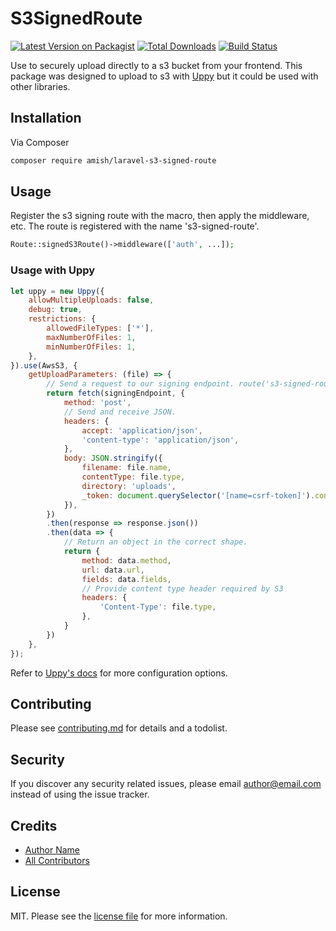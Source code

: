 # S3SignedRoute

[![Latest Version on Packagist][ico-version]][link-packagist]
[![Total Downloads][ico-downloads]][link-downloads]
[![Build Status][ico-travis]][link-travis]

[//]: # ([![StyleCI][ico-styleci]][link-styleci])

Use to securely upload directly to a s3 bucket from your frontend. This package was designed to upload to s3 with [Uppy](https://uppy.io/docs/aws-s3/#Generating-a-presigned-upload-URL-server-side) but it could be used with other libraries.



## Installation

Via Composer

``` bash
composer require amish/laravel-s3-signed-route
```

## Usage

Register the s3 signing route with the macro, then apply the middleware, etc.
The route is registered with the name 's3-signed-route'.
```php
Route::signedS3Route()->middleware(['auth', ...]);
```
### Usage with Uppy
```javascript
let uppy = new Uppy({
    allowMultipleUploads: false,
    debug: true,
    restrictions: {
        allowedFileTypes: ['*'],
        maxNumberOfFiles: 1,
        minNumberOfFiles: 1,
    },
}).use(AwsS3, {
    getUploadParameters: (file) => {
        // Send a request to our signing endpoint. route('s3-signed-route')
        return fetch(signingEndpoint, {
            method: 'post',
            // Send and receive JSON.
            headers: {
                accept: 'application/json',
                'content-type': 'application/json',
            },
            body: JSON.stringify({
                filename: file.name,
                contentType: file.type,
                directory: 'uploads',
                _token: document.querySelector('[name=csrf-token]').content,
            }),
        })
        .then(response => response.json())
        .then(data => {
            // Return an object in the correct shape.
            return {
                method: data.method,
                url: data.url,
                fields: data.fields,
                // Provide content type header required by S3
                headers: {
                    'Content-Type': file.type,
                },
            }
        })
    },
});
```
Refer to [Uppy's docs](https://uppy.io/docs/) for more configuration options.


## Contributing

Please see [contributing.md](contributing.md) for details and a todolist.

## Security

If you discover any security related issues, please email author@email.com instead of using the issue tracker.

## Credits

- [Author Name][link-author]
- [All Contributors][link-contributors]

## License

MIT. Please see the [license file](license.md) for more information.

[ico-version]: https://img.shields.io/packagist/v/state/s3signedroute.svg?style=flat-square
[ico-downloads]: https://img.shields.io/packagist/dt/state/s3signedroute.svg?style=flat-square
[ico-travis]: https://img.shields.io/travis/state/s3signedroute/master.svg?style=flat-square
[ico-styleci]: https://styleci.io/repos/12345678/shield

[link-packagist]: https://packagist.org/packages/state/s3signedroute
[link-downloads]: https://packagist.org/packages/state/s3signedroute
[link-travis]: https://travis-ci.org/state/s3signedroute
[link-styleci]: https://styleci.io/repos/12345678
[link-author]: https://github.com/state
[link-contributors]: ../../contributors

